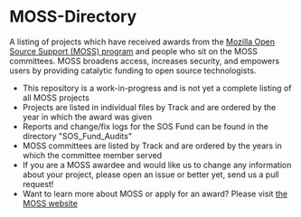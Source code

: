 # MOSS-Directory
A listing of projects which have received awards from the [Mozilla Open Source Support (MOSS) program](https://www.mozilla.org/moss/) and people who sit on the MOSS committees. MOSS broadens access, increases security, and empowers users by providing catalytic funding to open source technologists. 
* This repository is a work-in-progress and is not yet a complete listing of all MOSS projects
* Projects are listed in individual files by Track and are ordered by the year in which the award was given
* Reports and change/fix logs for the SOS Fund can be found in the directory "SOS_Fund_Audits"
* MOSS committees are listed by Track and are ordered by the years in which the committee member served
* If you are a MOSS awardee and would like us to change any information about your project, please open an issue or better yet, send us a pull request!
* Want to learn more about MOSS or apply for an award? Please visit [the MOSS website](https://www.mozilla.org/moss/)
